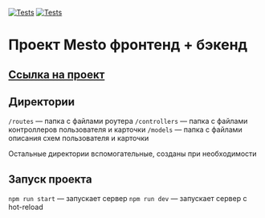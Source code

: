 [![Tests](../../actions/workflows/tests-13-sprint.yml/badge.svg)](../../actions/workflows/tests-13-sprint.yml) [![Tests](../../actions/workflows/tests-14-sprint.yml/badge.svg)](../../actions/workflows/tests-14-sprint.yml)
# Проект Mesto фронтенд + бэкенд

## [Ссылка на проект](https://github.com/Azar-Pav/express-mesto-gha)

## Директории

`/routes` — папка с файлами роутера
`/controllers` — папка с файлами контроллеров пользователя и карточки
`/models` — папка с файлами описания схем пользователя и карточки

Остальные директории вспомогательные, созданы при необходимости

## Запуск проекта

`npm run start` — запускает сервер
`npm run dev` — запускает сервер с hot-reload
